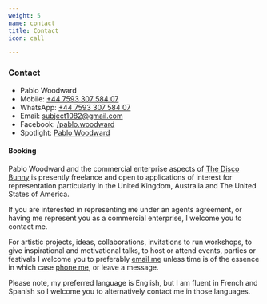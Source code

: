 ```yaml
---
weight: 5
name: contact
title: Contact
icon: call

---
```


### Contact

<div class=tl itemscope itemtype="http://schema.org/Person" itemid="{{ with .Site.Author.itemid }}{{ . }}{{ end }}">
<ul class="list pa0">
  <li class=ml0><span itemprop="name" class=dn>Pablo Woodward</span></li>
  <li class=ml0><span itemprop="telephone">Mobile: <a href="tel:+44759330758407" content="+44759330758407">+44&nbsp;7593 307&nbsp;584&nbsp;07</a></span>
</li>
  <li class=ml0>
    <!--itemprop="contactOption"-->
    <span>WhatsApp: <a href="intent://send/44759330758407#Intent;scheme=smsto;package=com.whatsapp;action=android.intent.action.SENDTO;end">+44&nbsp;7593 307&nbsp;584&nbsp;07</a></span>
  </li>

  <li class=ml0>
    <span itemprop="email">Email: <a href="mailto:subject1082@gmail.com?subject=Seen%20PabloWoodward.com&body=Hi%20Pablo,%0D%0A%20%20%20%20">subject1082@gmail.com</a></span>
  </li>

  <li class=ml0>
    <!--itemprop="facebook"-->
    <span>Facebook: <a href="https://www.facebook.com/pablo.woodward">/pablo.woodward</a></span>
  </li>

  <li class=ml0>
    <span itemprop="url">Spotlight: <a href="https://www.spotlight.com/interactive/cv/7015-6725-9646">Pablo Woodward</a></span>
  </li>
  <!--<li class=ml0><span itemprop="url">Vimeo: <a href="https://vimeo.com/132351634">Reel, June 2015</a></span></li>-->
</ul>
</div>

#### Booking

Pablo Woodward and the commercial enterprise aspects of [The Disco Bunny](https://thediscobunny.com/) is presently freelance and open to applications of interest for representation particularly in the United Kingdom, Australia and The United States of America.

If you are interested in representing me under an agents agreement, or having me represent you as a commercial enterprise, I welcome you to contact me.

For artistic projects, ideas, collaborations, invitations to run workshops, to give inspirational and motivational talks, to host or attend events, parties or festivals I welcome you to preferably [email me](mailto:pablo@pablowoodward.com?subject=Seen%20PabloWoodward.com&body=Hi%20Pablo,%0D%0A%20%20%20%20) unless time is of the essence in which case [phone me](tel:+44759330758407), or leave a message.

Please note, my preferred language is English, but I am fluent in French and Spanish so I welcome you to alternatively contact me in those languages.

<!-- Email: [pablo@pablowoodward.com](mailto:pablo@pablowoodward.com?subject=Seen%20PabloWoodward.com&body=Hi%20Pablo,%0D%0A%20%20%20%20)
 -->
